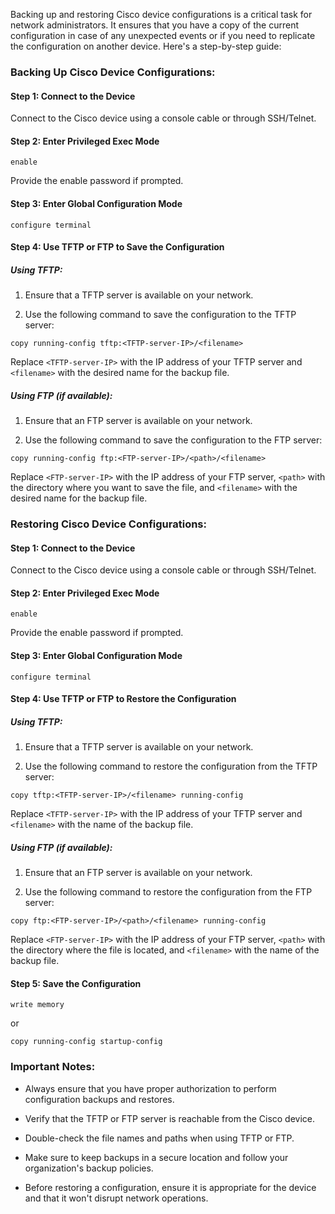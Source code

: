 Backing up and restoring Cisco device configurations is a critical task for network administrators. It ensures that you have a copy of the current configuration in case of any unexpected events or if you need to replicate the configuration on another device. Here's a step-by-step guide:

### Backing Up Cisco Device Configurations:

#### Step 1: Connect to the Device

Connect to the Cisco device using a console cable or through SSH/Telnet.

#### Step 2: Enter Privileged Exec Mode

```shell
enable
```

Provide the enable password if prompted.

#### Step 3: Enter Global Configuration Mode

```shell
configure terminal
```

#### Step 4: Use TFTP or FTP to Save the Configuration

##### Using TFTP:

1. Ensure that a TFTP server is available on your network.

2. Use the following command to save the configuration to the TFTP server:

```shell
copy running-config tftp:<TFTP-server-IP>/<filename>
```

Replace `<TFTP-server-IP>` with the IP address of your TFTP server and `<filename>` with the desired name for the backup file.

##### Using FTP (if available):

1. Ensure that an FTP server is available on your network.

2. Use the following command to save the configuration to the FTP server:

```shell
copy running-config ftp:<FTP-server-IP>/<path>/<filename>
```

Replace `<FTP-server-IP>` with the IP address of your FTP server, `<path>` with the directory where you want to save the file, and `<filename>` with the desired name for the backup file.

### Restoring Cisco Device Configurations:

#### Step 1: Connect to the Device

Connect to the Cisco device using a console cable or through SSH/Telnet.

#### Step 2: Enter Privileged Exec Mode

```shell
enable
```

Provide the enable password if prompted.

#### Step 3: Enter Global Configuration Mode

```shell
configure terminal
```

#### Step 4: Use TFTP or FTP to Restore the Configuration

##### Using TFTP:

1. Ensure that a TFTP server is available on your network.

2. Use the following command to restore the configuration from the TFTP server:

```shell
copy tftp:<TFTP-server-IP>/<filename> running-config
```

Replace `<TFTP-server-IP>` with the IP address of your TFTP server and `<filename>` with the name of the backup file.

##### Using FTP (if available):

1. Ensure that an FTP server is available on your network.

2. Use the following command to restore the configuration from the FTP server:

```shell
copy ftp:<FTP-server-IP>/<path>/<filename> running-config
```

Replace `<FTP-server-IP>` with the IP address of your FTP server, `<path>` with the directory where the file is located, and `<filename>` with the name of the backup file.

#### Step 5: Save the Configuration

```shell
write memory
```

or

```shell
copy running-config startup-config
```

### Important Notes:

- Always ensure that you have proper authorization to perform configuration backups and restores.

- Verify that the TFTP or FTP server is reachable from the Cisco device.

- Double-check the file names and paths when using TFTP or FTP.

- Make sure to keep backups in a secure location and follow your organization's backup policies.

- Before restoring a configuration, ensure it is appropriate for the device and that it won't disrupt network operations.
